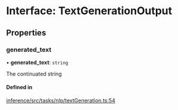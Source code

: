 # Interface: TextGenerationOutput

## Properties

### generated\_text

• **generated\_text**: `string`

The continuated string

#### Defined in

[inference/src/tasks/nlp/textGeneration.ts:54](https://github.com/huggingface/huggingface.js/blob/main/packages/inference/src/tasks/nlp/textGeneration.ts#L54)
